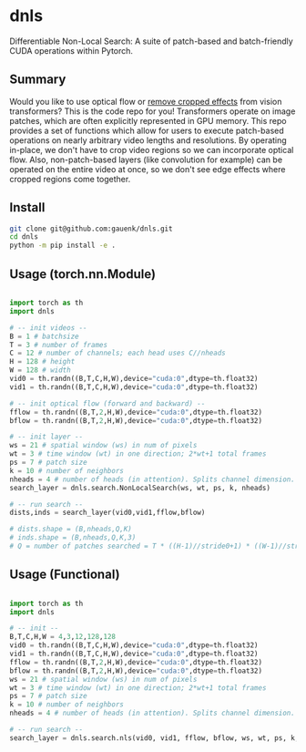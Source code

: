 # dnls
Differentiable Non-Local Search: A suite of patch-based and batch-friendly CUDA operations within Pytorch.

## Summary

Would you like to use optical flow or [remove cropped effects](https://github.com/ZhendongWang6/Uformer/issues/25) from vision transformers? This is the code repo for you! Transformers operate on image patches, which are often explicitly represented in GPU memory. This repo provides a set of functions which allow for users to execute patch-based operations on nearly arbitrary video lengths and resolutions. By operating in-place, we don't have to crop video regions so we can incorporate optical flow. Also, non-patch-based layers (like convolution for example) can be operated on the entire video at once, so we don't see edge effects where cropped regions come together.

## Install

```bash
git clone git@github.com:gauenk/dnls.git
cd dnls
python -m pip install -e .
```

## Usage (torch.nn.Module)


```python

import torch as th
import dnls

# -- init videos -- 
B = 1 # batchsize
T = 3 # number of frames
C = 12 # number of channels; each head uses C//nheads
H = 128 # height
W = 128 # width
vid0 = th.randn((B,T,C,H,W),device="cuda:0",dtype=th.float32)
vid1 = th.randn((B,T,C,H,W),device="cuda:0",dtype=th.float32)

# -- init optical flow (forward and backward) --
fflow = th.randn((B,T,2,H,W),device="cuda:0",dtype=th.float32)
bflow = th.randn((B,T,2,H,W),device="cuda:0",dtype=th.float32)

# -- init layer --
ws = 21 # spatial window (ws) in num of pixels
wt = 3 # time window (wt) in one direction; 2*wt+1 total frames
ps = 7 # patch size
k = 10 # number of neighbors
nheads = 4 # number of heads (in attention). Splits channel dimension.
search_layer = dnls.search.NonLocalSearch(ws, wt, ps, k, nheads)

# -- run search --
dists,inds = search_layer(vid0,vid1,fflow,bflow)

# dists.shape = (B,nheads,Q,K)
# inds.shape = (B,nheads,Q,K,3)
# Q = number of patches searched = T * ((H-1)//stride0+1) * ((W-1)//stride0+1)
```

## Usage (Functional)

```python

import torch as th
import dnls

# -- init --
B,T,C,H,W = 4,3,12,128,128
vid0 = th.randn((B,T,C,H,W),device="cuda:0",dtype=th.float32)
vid1 = th.randn((B,T,C,H,W),device="cuda:0",dtype=th.float32)
fflow = th.randn((B,T,2,H,W),device="cuda:0",dtype=th.float32)
bflow = th.randn((B,T,2,H,W),device="cuda:0",dtype=th.float32)
ws = 21 # spatial window (ws) in num of pixels
wt = 3 # time window (wt) in one direction; 2*wt+1 total frames
ps = 7 # patch size
k = 10 # number of neighbors
nheads = 4 # number of heads (in attention). Splits channel dimension.

# -- run search --
search_layer = dnls.search.nls(vid0, vid1, fflow, bflow, ws, wt, ps, k, nheads)

```

